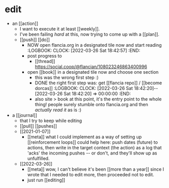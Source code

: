 # edit
- an [[action]]
	- I want to execute it at least [[weekly]].
	- I've been failing *hard* at this, now trying to come up with a [[plan]].
	- [[push]] [[do]]
		- NOW open flancia.org in a designated tile now and start reading
		  :LOGBOOK:
		  CLOCK: [2022-03-26 Sat 18:42:57]
		  :END:
		- post progress to
			- [[thread]] https://social.coop/@flancian/108023246863400996
		- open [[book]] in a designated tile now and choose one section
			- this was the wrong first step :)
			- DONE the right first step was: get [[flancia repo]] / [[become dorcas]]
			  :LOGBOOK:
			  CLOCK: [2022-03-26 Sat 18:42:20]--[2022-03-26 Sat 18:42:20] =>  00:00:00
			  :END:
			- also site > book at this point, it's the entry point to the whole thing! people surely stumble onto flancia.org and then *actually read it* as is :)
- a [[journal]]
	- that I try to keep while editing
	- [[pull]] [[pushes]]
	- [[2021-01-07]]
		- [[meta]] what I could implement as a way of setting up [[reinforcement loops]] could help here: push dates (future) to actions, then write in the target context (the action) as a log that 'acks' the incoming pushes -- or don't, and they'll show up as unfulfilled.
	- [[2022-03-26]]
		- [[meta]] wow, I can't believe it's been [[more than a year]] since I wrote that I needed to edit more, then proceeded not to edit.
		- just run [[editing]]
